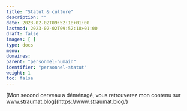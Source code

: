 ```yaml
---
title: "Statut & culture"
description: ""
date: 2023-02-02T09:52:18+01:00
lastmod: 2023-02-02T09:52:18+01:00
draft: false
images: [ ]
type: docs
menu:
domaines:
parent: "personnel-humain"
identifier: "personnel-statut"
weight: 1
toc: false
---
```


[Mon second cerveau a déménagé, vous retrouverez mon contenu sur www.straumat.blog](https://www.straumat.blog/)